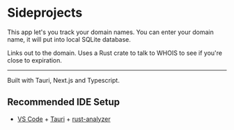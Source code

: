 # Sideprojects

This app let's you track your domain names. You can enter your domain name, it will put into local SQLite database.

Links out to the domain. Uses a Rust crate to talk to WHOIS to see if you're close to expiration.

---

Built with Tauri, Next.js and Typescript.

## Recommended IDE Setup

- [VS Code](https://code.visualstudio.com/) + [Tauri](https://marketplace.visualstudio.com/items?itemName=tauri-apps.tauri-vscode) + [rust-analyzer](https://marketplace.visualstudio.com/items?itemName=rust-lang.rust-analyzer)
